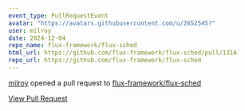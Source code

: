 ```yaml
---
event_type: PullRequestEvent
avatar: "https://avatars.githubusercontent.com/u/2652545?"
user: milroy
date: 2024-12-04
repo_name: flux-framework/flux-sched
html_url: https://github.com/flux-framework/flux-sched/pull/1316
repo_url: https://github.com/flux-framework/flux-sched
---
```


<a href='https://github.com/milroy' target='_blank'>milroy</a> opened a pull request to <a href='https://github.com/flux-framework/flux-sched' target='_blank'>flux-framework/flux-sched</a>

<a href='https://github.com/flux-framework/flux-sched/pull/1316' target='_blank'>View Pull Request</a>